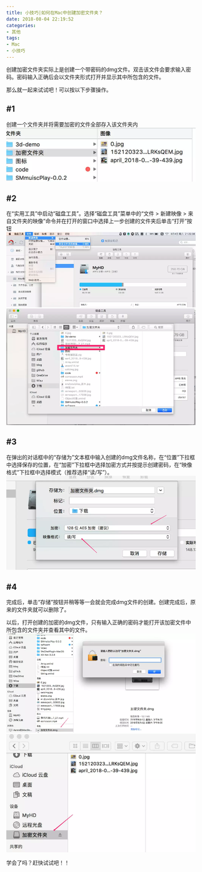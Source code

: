 ```yaml
---
title: 小技巧|如何在Mac中创建加密文件夹？
date: 2018-08-04 22:19:52
categories:
- 其他
tags:
- Mac
- 小技巧
---
```

创建加密文件夹实际上是创建一个带密码的dmg文件。双击该文件会要求输入密码。密码输入正确后会以文件夹形式打开并显示其中所包含的文件。

那么就一起来试试吧！可以按以下步骤操作。
<!-- more -->
## #1
创建一个文件夹并将需要加密的文件全部存入该文件夹内
![](https://raw.githubusercontent.com/dunizb/cloudimg/master/blog/article/201808/mac/1.webp)

## #2
在“实用工具”中启动“磁盘工具”。选择“磁盘工具”菜单中的“文件 > 新建映像 > 来自文件夹的映像”命令并在打开的窗口中选择上一步创建的文件夹后单击“打开”按钮
![](https://raw.githubusercontent.com/dunizb/cloudimg/master/blog/article/201808/mac/2.webp)
![](https://raw.githubusercontent.com/dunizb/cloudimg/master/blog/article/201808/mac/3.webp)

## #3
在弹出的对话框中的“存储为”文本框中输入创建的dmg文件名称，在“位置”下拉框中选择保存的位置，在“加密”下拉框中选择加密方式并按提示创建密码，在“映像格式”下拉框中选择模式（推荐选择“读/写”）。
![](https://raw.githubusercontent.com/dunizb/cloudimg/master/blog/article/201808/mac/4.webp)

## #4
完成后，单击“存储”按钮并稍等等一会就会完成dmg文件的创建。创建完成后，原来的文件夹就可以删除了。

以后，打开创建的加密的dmg文件，只有输入正确的密码才能打开该加密文件中所包含的文件夹并查看其中的文件。
![](https://raw.githubusercontent.com/dunizb/cloudimg/master/blog/article/201808/mac/5.webp)
![](https://raw.githubusercontent.com/dunizb/cloudimg/master/blog/article/201808/mac/6.webp)

学会了吗？赶快试试吧！！